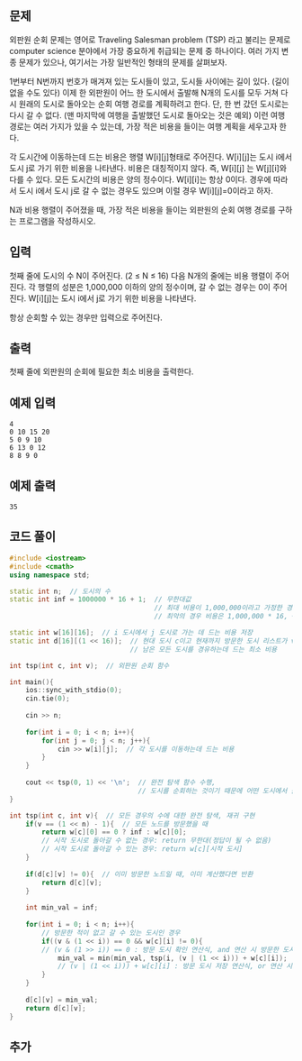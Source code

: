 ## 문제 
외판원 순회 문제는 영어로 Traveling Salesman problem (TSP) 라고 불리는 문제로 computer science 분야에서 가장 중요하게 취급되는 문제 중 하나이다. 여러 가지 변종 문제가 있으나, 여기서는 가장 일반적인 형태의 문제를 살펴보자.

1번부터 N번까지 번호가 매겨져 있는 도시들이 있고, 도시들 사이에는 길이 있다. (길이 없을 수도 있다) 이제 한 외판원이 어느 한 도시에서 출발해 N개의 도시를 모두 거쳐 다시 원래의 도시로 돌아오는 순회 여행 경로를 계획하려고 한다. 단, 한 번 갔던 도시로는 다시 갈 수 없다. (맨 마지막에 여행을 출발했던 도시로 돌아오는 것은 예외) 이런 여행 경로는 여러 가지가 있을 수 있는데, 가장 적은 비용을 들이는 여행 계획을 세우고자 한다.

각 도시간에 이동하는데 드는 비용은 행렬 W[i][j]형태로 주어진다. W[i][j]는 도시 i에서 도시 j로 가기 위한 비용을 나타낸다. 비용은 대칭적이지 않다. 즉, W[i][j] 는 W[j][i]와 다를 수 있다. 모든 도시간의 비용은 양의 정수이다. W[i][i]는 항상 0이다. 경우에 따라서 도시 i에서 도시 j로 갈 수 없는 경우도 있으며 이럴 경우 W[i][j]=0이라고 하자.

N과 비용 행렬이 주어졌을 때, 가장 적은 비용을 들이는 외판원의 순회 여행 경로를 구하는 프로그램을 작성하시오.
## 입력
첫째 줄에 도시의 수 N이 주어진다. (2 ≤ N ≤ 16) 다음 N개의 줄에는 비용 행렬이 주어진다. 각 행렬의 성분은 1,000,000 이하의 양의 정수이며, 갈 수 없는 경우는 0이 주어진다. W[i][j]는 도시 i에서 j로 가기 위한 비용을 나타낸다.

항상 순회할 수 있는 경우만 입력으로 주어진다.
## 출력
첫째 줄에 외판원의 순회에 필요한 최소 비용을 출력한다.


## 예제 입력 
```
4
0 10 15 20
5 0 9 10
6 13 0 12
8 8 9 0
```

## 예제 출력  
```
35
```
## 코드 풀이
```c++
#include <iostream>
#include <cmath>
using namespace std;

static int n;  // 도시의 수
static int inf = 1000000 * 16 + 1;  // 무한대값
                                    // 최대 비용이 1,000,000이라고 가정한 경우, 최대 도시의 수가 16 이므로,
                                    // 최악의 경우 비용은 1,000,000 * 16, + 1을 해 어떤 경우의 수도 도달하지 못하게 함

static int w[16][16];  // i 도시에서 j 도시로 가는 데 드는 비용 저장
static int d[16][(1 << 16)];  // 현대 도시 c이고 현재까지 방문한 도시 리스트가 v일 때
                              // 남은 모든 도시를 경유하는데 드는 최소 비용

int tsp(int c, int v);  // 외판원 순회 함수

int main(){
    ios::sync_with_stdio(0);
    cin.tie(0);
    
    cin >> n;
    
    for(int i = 0; i < n; i++){
        for(int j = 0; j < n; j++){
            cin >> w[i][j];  // 각 도시를 이동하는데 드는 비용 
        }
    }
    
    cout << tsp(0, 1) << '\n';  // 완전 탐색 함수 수행, 
                                // 도시를 순회하는 것이기 때문에 어떤 도시에서 출발해도 상관없음
}

int tsp(int c, int v){  // 모든 경우의 수에 대한 완전 탐색, 재귀 구현
    if(v == (1 << n) - 1){  // 모든 노드를 방문했을 때 
        return w[c][0] == 0 ? inf : w[c][0];
        // 시작 도시로 돌아갈 수 없는 경우: return 무한대(정답이 될 수 없음)
        // 시작 도시로 돌아갈 수 있는 경우: return w[c][시작 도시]
    }
    
    if(d[c][v] != 0){  // 이미 방문한 노드일 때, 이미 계산했다면 반환
        return d[c][v];
    }
    
    int min_val = inf;
    
    for(int i = 0; i < n; i++){
        // 방문한 적이 없고 갈 수 있는 도시인 경우
        if((v & (1 << i)) == 0 && w[c][i] != 0){  
        // (v & (1 >> i)) == 0 : 방문 도시 확인 연산식, and 연산 시 방문한 도시면 결괏값 1이 나옴
            min_val = min(min_val, tsp(i, (v | (1 << i))) + w[c][i]);
            // (v | (1 << i))) + w[c][i] : 방문 도시 저장 연산식, or 연산 시 방문한 도시면 1로 저장하게 되어 방문한 사실을 저장 
        }
    }
    
    d[c][v] = min_val;
    return d[c][v];
}
```
## 추가
